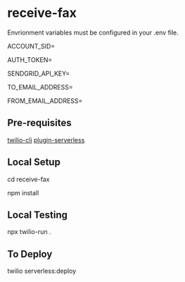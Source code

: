 # receive-fax

Envrionment variables must be configured in your .env file.

ACCOUNT_SID=

AUTH_TOKEN=

SENDGRID_API_KEY=

TO_EMAIL_ADDRESS=

FROM_EMAIL_ADDRESS=

## Pre-requisites

[twilio-cli](https://github.com/twilio/twilio-cli)
[plugin-serverless](https://github.com/twilio-labs/plugin-serverless)

## Local Setup

cd receive-fax

npm install

## Local Testing

npx twilio-run .

## To Deploy

twilio serverless:deploy
